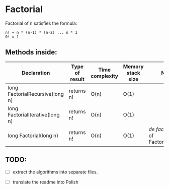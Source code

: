 # Factorial

Factorial of n satisfies the formula:
```
n! = n * (n-1) * (n-2) ... n * 1
0! = 1
```

## Methods inside:
Declaration | Type of result | Time complexity | Memory stack size | Notes
------------|----------------|-----------------|-------------------|------
long FactorialRecursive(long n) | returns n! | O(n) | O(1) | 
long FactorialIterative(long n) | returns n! | O(n) | O(1) |
long Factorial(long n) | returns n! | O(n) | O(1) | *de facto* an alias of FactorialIterative


## TODO:
- [ ] extract the algorithms into separate files.
- [ ] translate the readme into Polish


